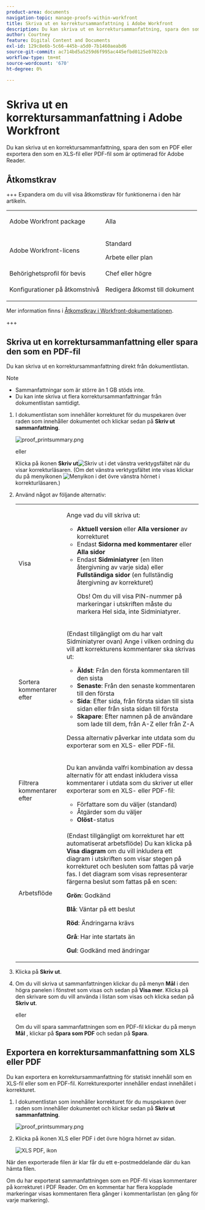```yaml
---
product-area: documents
navigation-topic: manage-proofs-within-workfront
title: Skriva ut en korrektursammanfattning i Adobe Workfront
description: Du kan skriva ut en korrektursammanfattning, spara den som en PDF eller exportera den som en XLS-fil eller PDF-fil som är optimerad för Adobe Reader.
author: Courtney
feature: Digital Content and Documents
exl-id: 129c8e6b-5c66-445b-a5d0-7b1460aeabd6
source-git-commit: ac714bd5a5259d6f995ac445efbd0125e07022cb
workflow-type: tm+mt
source-wordcount: '670'
ht-degree: 0%

---
```


# Skriva ut en korrektursammanfattning i Adobe Workfront

Du kan skriva ut en korrektursammanfattning, spara den som en PDF eller exportera den som en XLS-fil eller PDF-fil som är optimerad för Adobe Reader.

## Åtkomstkrav

+++ Expandera om du vill visa åtkomstkrav för funktionerna i den här artikeln.

<table style="table-layout:auto"> 
 <col> 
 <col> 
 <tbody> 
  <tr> 
   <td role="rowheader">Adobe Workfront package</td> 
   <td> <p>Alla</p> </td> 
  </tr> 
  <tr> 
   <td role="rowheader">Adobe Workfront-licens</td> 
   <td> 
   <p>Standard</p>
   <p>Arbete eller plan</p>
    </td> 
  </tr> 
  <tr> 
   <td role="rowheader">Behörighetsprofil för bevis </td> 
   <td>Chef eller högre</td> 
  </tr> 
  <tr> 
   <td role="rowheader">Konfigurationer på åtkomstnivå</td> 
   <td> <p>Redigera åtkomst till dokument</p> </td> 
  </tr> 
 </tbody> 
</table>

Mer information finns i [Åtkomstkrav i Workfront-dokumentationen](/help/quicksilver/administration-and-setup/add-users/access-levels-and-object-permissions/access-level-requirements-in-documentation.md).

+++

## Skriva ut en korrektursammanfattning eller spara den som en PDF-fil

Du kan skriva ut en korrektursammanfattning direkt från dokumentlistan.

>[!NOTE]
>
>* Sammanfattningar som är större än 1 GB stöds inte.
>* Du kan inte skriva ut flera korrektursammanfattningar från dokumentlistan samtidigt.

1. I dokumentlistan som innehåller korrekturet för du muspekaren över raden som innehåller dokumentet och klickar sedan på **Skriv ut sammanfattning**.

   ![proof_printsummary.png](assets/proof-printsummary-350x166.png)

   eller

   Klicka på ikonen **Skriv ut**![Skriv ut](assets/print-icon-in-pv.png) i det vänstra verktygsfältet när du visar korrekturläsaren. (Om det vänstra verktygsfältet inte visas klickar du på menyikonen ![Menyikon](assets/menu-icon-in-pv.png) i det övre vänstra hörnet i korrekturläsaren.)

1. Använd något av följande alternativ:

   <table style="table-layout:auto"> 
    <col> 
    <col> 
    <tbody> 
     <tr> 
      <td role="rowheader">Visa</td> 
      <td> <p>Ange vad du vill skriva ut:</p> 
       <ul> 
        <li><strong>Aktuell version</strong> eller <strong>Alla versioner</strong> av korrekturet</li> 
        <li>Endast <strong>Sidorna med kommentarer</strong> eller <strong>Alla sidor</strong></li> 
        <li>Endast <strong>Sidminiatyrer</strong> (en liten återgivning av varje sida) eller <strong>Fullständiga sidor</strong> (en fullständig återgivning av korrekturet)<br></li> 
        <p>Obs! Om du vill visa PIN-nummer på markeringar i utskriften måste du markera Hel sida, inte Sidminiatyrer. </p> 
       </ul> </td> 
     </tr> 
     <tr> 
      <td role="rowheader">Sortera kommentarer efter</td> 
      <td> <p>(Endast tillgängligt om du har valt Sidminiatyrer ovan) Ange i vilken ordning du vill att korrekturens kommentarer ska skrivas ut:</p> 
       <ul> 
        <li><strong>Äldst</strong>: Från den första kommentaren till den sista</li> 
        <li><strong>Senaste</strong>: Från den senaste kommentaren till den första</li> 
        <li><strong>Sida</strong>: Efter sida, från första sidan till sista sidan eller från sista sidan till första</li> 
        <li><strong>Skapare</strong>: Efter namnen på de användare som lade till dem, från A-Z eller från Z-A</li> 
       </ul> <p>Dessa alternativ påverkar inte utdata som du exporterar som en XLS- eller PDF-fil.</p> </td> 
     </tr> 
     <tr> 
      <td role="rowheader">Filtrera kommentarer efter</td> 
      <td> <p>Du kan använda valfri kombination av dessa alternativ för att endast inkludera vissa kommentarer i utdata som du skriver ut eller exporterar som en XLS- eller PDF-fil:</p> 
       <ul> 
        <li>Författare som du väljer (standard)</li> 
        <li>Åtgärder som du väljer</li> 
        <li><strong>Olöst</strong>-status</li> 
       </ul> </td> 
     </tr> 
     <tr> 
      <td role="rowheader">Arbetsflöde</td> 
      <td> <p>(Endast tillgängligt om korrekturet har ett automatiserat arbetsflöde) Du kan klicka på <strong>Visa diagram</strong> om du vill inkludera ett diagram i utskriften som visar stegen på korrekturet och besluten som fattas på varje fas. I det diagram som visas representerar färgerna beslut som fattas på en scen:</p> <p><strong>Grön</strong>: Godkänd</p> <p><strong>Blå</strong>: Väntar på ett beslut</p> <p><strong>Röd</strong>: Ändringarna krävs</p> <p><strong>Grå</strong>: Har inte startats än</p> <p><strong>Gul</strong>: Godkänd med ändringar</p> </td> 
     </tr> 
    </tbody> 
   </table>

1. Klicka på **Skriv ut**.
1. Om du vill skriva ut sammanfattningen klickar du på menyn **Mål** i den högra panelen i fönstret som visas och sedan på **Visa mer**. Klicka på den skrivare som du vill använda i listan som visas och klicka sedan på **Skriv ut**.

   eller

   Om du vill spara sammanfattningen som en PDF-fil klickar du på menyn **Mål** , klickar på **Spara som PDF** och sedan på **Spara**.

## Exportera en korrektursammanfattning som XLS eller PDF

Du kan exportera en korrektursammanfattning för statiskt innehåll som en XLS-fil eller som en PDF-fil. Korrekturexporter innehåller endast innehållet i korrekturet.

1. I dokumentlistan som innehåller korrekturet för du muspekaren över raden som innehåller dokumentet och klickar sedan på **Skriv ut sammanfattning**.

   ![proof_printsummary.png](assets/proof-printsummary-350x166.png)

1. Klicka på ikonen XLS eller PDF i det övre högra hörnet av sidan.

   ![XLS PDF, ikon](assets/xls-pdf-icons-350x136.png)

När den exporterade filen är klar får du ett e-postmeddelande där du kan hämta filen.

Om du har exporterat sammanfattningen som en PDF-fil visas kommentarer på korrekturet i PDF Reader. Om en kommentar har flera kopplade markeringar visas kommentaren flera gånger i kommentarlistan (en gång för varje markering).
